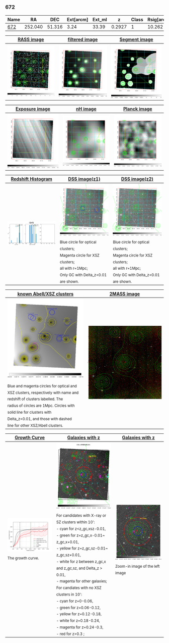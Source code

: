 <div STYLE="page-break-after: always;"></div>

### 672

|Name          |RA          |DEC      | Ext[arcm] | Ext_ml | z    | Class| Rsig[arcmin] | CRsig[c/s] | CR500[c/s] | R500[Mpc] |L500[erg/s]|F500[erg/s/cm^2]| M500[Msun]|Tx[keV]|beta|GC(XSZ,Delta_z<0.01)| GC(OPT,Delta_z<0.01)|GC|alias|
|--------------|------------|------------|---|---|-----------|--------|------|------|----|----|----|----|----|----|----|----|----|----|---|
|[672](script/672.md)     | 252.040       | 51.316       | 3.24    | 33.39   | 0.2927 | 1   | 10.262 |0.069 |0.063 |1.032 |3.478e+44 |1.276e-12 |4.217e+14 |5.733 |0.723 |-, |Wen, |-, |t145|

|[RASS image](../image/672/672_img.pdf)|[filtered image](../image/672/672_fil.pdf)|[Segment image](../image/672/672_seg.pdf)|
|-------------------|--------------------|-------------------|
| <img src="../image/672/672_img.png" width="300">  | <img src="../image/672/672_fil.png" width="300">   | <img src="../image/672/672_seg.png" width="300">  |

|[Exposure image](../image/672/672_mex.pdf)| [nH image](../image/672/672_nh.pdf)| [Planck image](../image/672/672_p.pdf)|
|-------------------|--------------------|-------------------|
|<img src="../image/672/672_mex.png" width="300">   | <img src="../image/672/672_nh.png" width="300">    | <img src="../image/672/672_p.png" width="300"> |

|[Redshift Histogram](../image/672/672_zg.pdf) | [DSS image(z1)](../image/672/672_dss_z1.pdf)      |  [DSS image(z2)](../image/672/672_dss_z2.pdf)    |
|-------------------|--------------------|-------------------|
|<img src="../image/672/672_zg.png" width="300"> |<img src="../image/672/672_dss_z1.png" width="300"> <sub><br>Blue circle for optical clusters; <br>Magenta circle for XSZ clusters; <br>all with r=1Mpc; <br>Only GC with Delta_z<0.01 are shown. </sub>| <img src="../image/672/672_dss_z2.png" width="300"><sub><br>Blue circle for optical clusters; <br>Magenta circle for XSZ clusters; <br>all with r=1Mpc; <br>Only GC with Delta_z<0.01 are shown. </sub> |

|[known Abell/XSZ clusters](../image/672/672_m.pdf) | [2MASS image](../image/672/672_2mass.pdf)      |
|-------------------|-------------------|
|<img src=../image/672/672_m.png width="300"> <sub><br>Blue and magenta circles for optical and <br>XSZ clusters, respectively with name and <br>redshift of clusters labelled. The <br>radius of circles are 1Mpc. Circles with <br>solid line for clusters with <br>Delta_z<0.01, and those with dashed <br>line for other XSZ/Abell clusters.        </sub>|<img src="../image/672/672_2mass.png" width="300">  |

|[Growth Curve](../image/672/672_gca_all.png) |[Galaxies with z](../image/672/672_opt_ned.pdf) |[Galaxies with z](../image/672/672_opt_ned_zoom.pdf) |
|-------------------|-------------------|-------------------|
| <img src="../image/672/672_gca_all.png" width="300"> <sub><br>The growth curve.</sub>| <img src=../image/672/672_opt_ned.png width="300"> <br><sub> For candidates with X-ray or SZ clusters within 10': <br> - cyan for z<z_gc,xsz-0.01, <br> - green for z=z_gc,x-0.01~ z_gc,x+0.01, <br> - yellow for z=z_gc,sz-0.01~ z_gc,sz+0.01, <br> - white for z between z_gc,x and z_gc,sz, and Delta_z > 0.01, <br> - magenta for other galaxies; <br>For candiates with no XSZ clusters in 10': <br> - cyan for z=0-0.06, <br> - green for z=0.06-0.12, <br> - yellow for z=0.12-0.18, <br> - white for z=0.18-0.24, <br> - magenta for z=0.24-0.3, <br> - red for z>0.3 ;  </sub>|<img src=../image/672/672_opt_ned_zoom.png width="300">  <br><sub> Zoom-in image of the left image</sub>|




